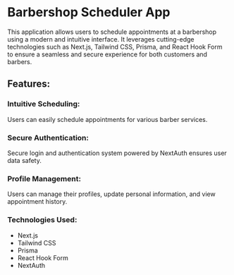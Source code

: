 
# Barbershop Scheduler App

This application allows users to schedule appointments at a barbershop using a modern and intuitive interface. It leverages cutting-edge technologies such as Next.js, Tailwind CSS, Prisma, and React Hook Form to ensure a seamless and secure experience for both customers and barbers.

## Features:

### Intuitive Scheduling: 
Users can easily schedule appointments for various barber services.

### Secure Authentication: 
Secure login and authentication system powered by NextAuth ensures user data safety.

### Profile Management: 
Users can manage their profiles, update personal information, and view appointment history.

### Technologies Used:

- Next.js
- Tailwind CSS
- Prisma
- React Hook Form
- NextAuth
